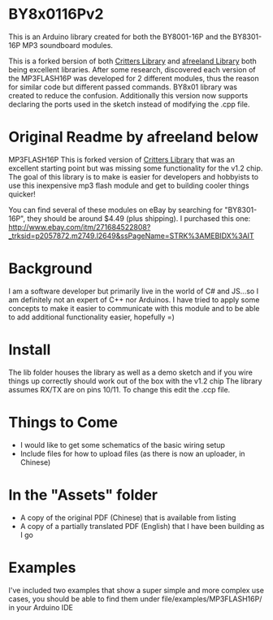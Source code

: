 # BY8x0116Pv2
This is an Arduino library created for both the BY8001-16P and the BY8301-16P MP3 soundboard modules.

This is a forked bersion of both [Critters Library](https://github.com/Critters/MP3FLASH16P) and [afreeland Library](https://github.com/afreeland/MP3FLASH16P) both being excellent libraries.  After some research, discovered each version of the MP3FLASH16P was developed for 2 different modules, thus the reason for similar code but different passed commands.  BY8x01 library was created to reduce the confusion.  Additionally this version now supports declaring the ports used in the sketch instead of modifying the .cpp file.

# Original Readme by afreeland below
MP3FLASH16P
This is forked version of [Critters Library](https://github.com/Critters/MP3FLASH16P) that was an excellent starting point but was missing some functionality for the v1.2 chip. The goal of this library is to make is easier for developers and hobbyists to use this inexpensive mp3 flash module and get to building cooler things quicker! 


You can find several of these modules on eBay by searching for "BY8301-16P", they should be around $4.49 (plus shipping). I purchased this one:
http://www.ebay.com/itm/271684522808?_trksid=p2057872.m2749.l2649&ssPageName=STRK%3AMEBIDX%3AIT

# Background
I am a software developer but primarily live in the world of C# and JS...so I am definitely not an expert of C++ nor Arduinos.  I have tried to apply some concepts to make it easier to communicate with this module and to be able to add additional functionality easier, hopefully =)

# Install
The lib folder houses the library as well as a demo sketch and if you wire things up correctly should work out of the box with the v1.2 chip
The library assumes RX/TX are on pins 10/11. To change this edit the .ccp file.

# Things to Come
* I would like to get some schematics of the basic wiring setup
* Include files for how to upload files (as there is now an uploader, in Chinese)

# In the "Assets" folder
* A copy of the original PDF (Chinese) that is available from listing
* A copy of a partially translated PDF (English) that I have been building as I go

# Examples
I've included two examples that show a super simple and more complex use cases, you should be able to find them under file/examples/MP3FLASH16P/ in your Arduino IDE
